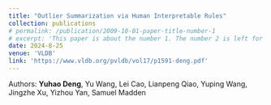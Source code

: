```yaml
---
title: "Outlier Summarization via Human Interpretable Rules"
collection: publications
# permalink: /publication/2009-10-01-paper-title-number-1
# excerpt: 'This paper is about the number 1. The number 2 is left for future work.'
date: 2024-8-25
venue: 'VLDB'
link: 'https://www.vldb.org/pvldb/vol17/p1591-deng.pdf'
---
```

<!-- This paper is about the number 1. The number 2 is left for future work. -->
Authors: **Yuhao Deng**, Yu Wang, Lei Cao, Lianpeng Qiao, Yuping Wang, Jingzhe Xu, Yizhou Yan, Samuel Madden

